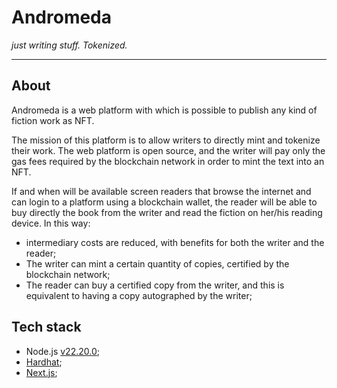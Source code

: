 # Andromeda

*just writing stuff. Tokenized.*

------

## About

Andromeda is a web platform with which is possible to publish any kind of fiction work as NFT.

The mission of this platform is to allow writers to directly mint and tokenize their work.
The web platform is open source, and the writer will pay only the gas fees required by the blockchain network in order to mint the text into an NFT.

If and when will be available screen readers that browse the internet and can login to a platform using a blockchain wallet, the reader will be able to buy directly the book from the writer and read the fiction on her/his reading device. In this way:

* intermediary costs are reduced, with benefits for both the writer and the reader;
* The writer can mint a certain quantity of copies, certified by the blockchain network;
* The reader can buy a certified copy from the writer, and this is equivalent to having a copy autographed by the writer; 


## Tech stack

* Node.js [v22.20.0](https://nodejs.org/en);
* [Hardhat](https://hardhat.org/docs/getting-started);
* [Next.js](https://nextjs.org/docs/app/getting-started/installation);